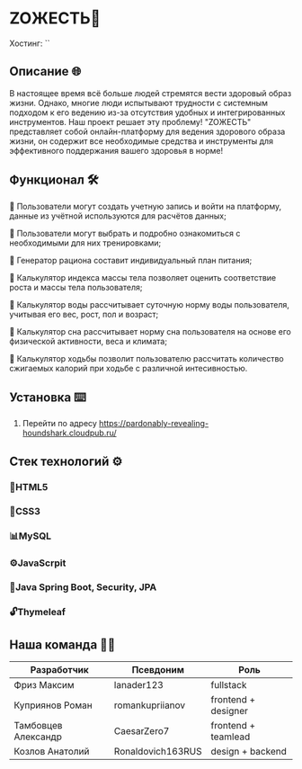 # ZOЖЕСТЬ🍏 

Хостинг: ``

## Описание 🌐

В настоящее время всё больше людей стремятся вести здоровый образ жизни. Однако, многие люди испытывают трудности с системным подходом к его ведению из-за отсутствия удобных и интегрированных инструментов. Наш проект решает эту проблему! "ZOЖЕСТЬ" представляет собой онлайн-платформу для ведения здорового образа жизни, он содержит все необходимые средства и инструменты для эффективного поддержания вашего здоровья в норме!

## Функционал 🛠️


🧭 Пользователи могут создать учетную запись и войти на платформу, данные из учётной используются для расчётов данных;



💪 Пользователи могут выбрать и подробно ознакомиться с необходимыми для них тренировками;



🥦 Генератор рациона составит индивидуальный план питания;



🍎 Калькулятор индекса массы тела позволяет оценить соответствие роста и массы тела пользователя;



🥛 Калькулятор воды рассчитывает суточную норму воды пользователя, учитывая его вес, рост, пол и возраст;



🌠 Калькулятор сна рассчитывает норму сна пользователя на основе его физической активности, веса и климата;



🏃 Калькулятор ходьбы позволит пользователю рассчитать количество сжигаемых калорий при ходьбе с различной интесивностью.



## Установка ⌨️

1. Перейти по адресу  https://pardonably-revealing-houndshark.cloudpub.ru/ 
                       


## Стек технологий ⚙️

### 📃HTML5

### 📂CSS3

### 📊MySQL

### ⚙️JavaScrpit

### 🔗Java Spring Boot, Security, JPA

### 🔓Thymeleaf



## Наша команда 🧑‍💻

|   Разработчик      |  Псевдоним           |   Роль            |
| ------------------ | -------------------- | ----------------- |
| Фриз Максим        | lanader123           | fullstack         |
| Куприянов Роман    | romankupriianov      | frontend + designer|
| Тамбовцев Александр| CaesarZero7          | frontend + teamlead |
| Козлов Анатолий    | Ronaldovich163RUS    | design + backend  |

